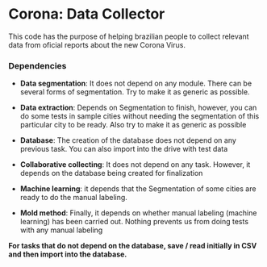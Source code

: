 # Corona: Data Collector
This code has the purpose of helping brazilian people to collect relevant data from oficial reports about the new Corona Virus.

### Dependencies

- **Data segmentation**: It does not depend on any module. There can be several forms of segmentation. Try to make it as generic as possible.

- **Data extraction**: Depends on Segmentation to finish, however, you can do some tests in sample cities without needing the segmentation of this particular city to be ready. Also try to make it as generic as possible

- **Database**: The creation of the database does not depend on any previous task. You can also import into the drive with test data

- **Collaborative collecting**: It does not depend on any task. However, it depends on the database being created for finalization

- **Machine learning**: it depends that the Segmentation of some cities are ready to do the manual labeling.

- **Mold method**: Finally, it depends on whether manual labeling (machine learning) has been carried out. Nothing prevents us from doing tests with any manual labeling

**For tasks that do not depend on the database, save / read initially in CSV and then import into the database.**
